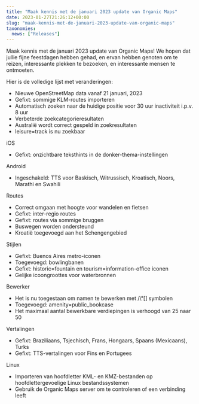 ```yaml
---
title: "Maak kennis met de januari 2023 update van Organic Maps"
date: 2023-01-27T21:26:12+00:00
slug: "maak-kennis-met-de-januari-2023-update-van-organic-maps"
taxonomies:
  news: ["Releases"]
---
```


Maak kennis met de januari 2023 update van Organic Maps! We hopen dat jullie fijne feestdagen hebben gehad, en ervan hebben genoten om te reizen, interessante plekken te bezoeken, en interessante mensen te ontmoeten.

Hier is de volledige lijst met veranderingen:

* Nieuwe OpenStreetMap data vanaf 21 januari, 2023
* Gefixt: sommige KLM-routes importeren
* Automatisch zoeken naar de huidige positie voor 30 uur inactiviteit i.p.v. 8 uur
* Verbeterde zoekcategorieresultaten
* Australië wordt correct gespeld in zoekresultaten
* leisure=track is nu zoekbaar

iOS
* Gefixt: onzichtbare teksthints in de donker-thema-instellingen

Android
* Ingeschakeld: TTS voor Baskisch, Witrussisch, Kroatisch, Noors, Marathi en Swahili

Routes
* Correct omgaan met hoogte voor wandelen en fietsen
* Gefixt: inter-regio routes
* Gefixt: routes via sommige bruggen
* Buswegen worden ondersteund
* Kroatië toegevoegd aan het Schengengebied

Stijlen
* Gefixt: Buenos Aires metro-iconen
* Toegevoegd: bowlingbanen
* Gefixt: historic=fountain en tourism=information-office iconen
* Gelijke icoongroottes voor waterbronnen

Bewerker
* Het is nu toegestaan om namen te bewerken met /\°[] symbolen
* Toegevoegd: amenity=public_bookcase
* Het maximaal aantal bewerkbare verdiepingen is verhoogd van 25 naar 50

Vertalingen
* Gefixt: Braziliaans, Tsjechisch, Frans, Hongaars, Spaans (Mexicaans), Turks
* Gefixt: TTS-vertalingen voor Fins en Portugees

Linux
* Importeren van hoofdletter KML- en KMZ-bestanden op hoofdlettergevoelige Linux bestandssystemen
* Gebruik de Organic Maps server om te controleren of een verbinding leeft
